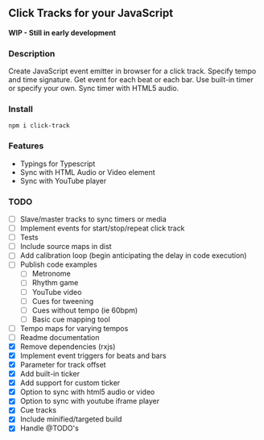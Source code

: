 ## Click Tracks for your JavaScript

**WIP - Still in early development**

### Description
Create JavaScript event emitter in browser for a click track. Specify tempo and time signature. Get event for each beat or each bar. Use built-in timer or specify your own. Sync timer with HTML5 audio.

### Install
`npm i click-track`

### Features
 - Typings for Typescript
 - Sync with HTML Audio or Video element
 - Sync with YouTube player

### TODO
 - [ ] Slave/master tracks to sync timers or media
 - [ ] Implement events for start/stop/repeat click track
 - [ ] Tests
 - [ ] Include source maps in dist
 - [ ] Add calibration loop (begin anticipating the delay in code execution)
 - [ ] Publish code examples
   - [ ] Metronome
   - [ ] Rhythm game
   - [ ] YouTube video
   - [ ] Cues for tweening
   - [ ] Cues without tempo (ie 60bpm)
   - [ ] Basic cue mapping tool
 - [ ] Tempo maps for varying tempos
 - [ ] Readme documentation
 - [x] Remove dependencies (rxjs)
 - [x] Implement event triggers for beats and bars
 - [x] Parameter for track offset
 - [x] Add built-in ticker
 - [x] Add support for custom ticker
 - [x] Option to sync with html5 audio or video
 - [x] Option to sync with youtube iframe player
 - [x] Cue tracks
 - [x] Include minified/targeted build
 - [x] Handle @TODO's